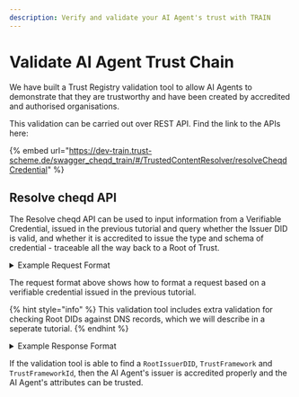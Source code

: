 ```yaml
---
description: Verify and validate your AI Agent's trust with TRAIN
---
```


# Validate AI Agent Trust Chain

We have built a Trust Registry validation tool to allow AI Agents to demonstrate that they are trustworthy and have been created by accredited and authorised organisations.

This validation can be carried out over REST API. Find the link to the APIs here:

{% embed url="https://dev-train.trust-scheme.de/swagger_cheqd_train/#/TrustedContentResolver/resolveCheqdCredential" %}

## Resolve cheqd API

The Resolve cheqd API can be used to input information from a Verifiable Credential, issued in the previous tutorial and query whether the Issuer DID is valid, and whether it is accredited to issue the type and schema of credential - traceable all the way back to a Root of Trust.

<details>

<summary>Example Request Format</summary>

```json
{
  "issuer": "did:cheqd:testnet:0a35d559-00ff-41b6-81ad-f64faa522771",
  "type": [
    "VerifiableCredential",
    "VerifiableAttestation",
    "AIAgentAuthorisation"
  ],
  "termsofuse": "AttestationPolicy",
  "parentAccreditation": "did:cheqd:testnet:0a35d559-00ff-41b6-81ad-f64faa522771?resourceName=AccreditationToAttest&resourceType=VerifiableAccreditationToAttest",
  "credentialSchema": "https://resolver.cheqd.net/1.0/identifiers/did:cheqd:testnet:c6630f1e-9248-4af6-b7ac-5bcaf646f213?resourceName=AIAgentAuthorisation&resourceType=JSONSchemaValidator2020"
}
```

</details>

The request format above shows how to format a request based on a verifiable credential issued in the previous tutorial.&#x20;

{% hint style="info" %}
This validation tool includes extra validation for checking Root DIDs against DNS records, which we will describe in a seperate tutorial.
{% endhint %}

<details>

<summary>Example Response Format</summary>

```json
{
  "VerificationStatus": false,
  "VerificationResult": {
    "AccreditorDIDs": [
      "did:cheqd:testnet:0a35d559-00ff-41b6-81ad-f64faa522771",
      "did:cheqd:testnet:0a35d559-00ff-41b6-81ad-f64faa522771",
      "did:cheqd:testnet:c6630f1e-9248-4af6-b7ac-5bcaf646f213"
    ],
    "FoundRootIssuerDID": "did:cheqd:testnet:c6630f1e-9248-4af6-b7ac-5bcaf646f213",
    "TrustFramework": "https://medium.com/quantum-economics/why-we-started-the-decentralized-ai-agent-alliance-6eb0938d7bc5",
    "TrustFrameworkId": "DAIAA Governance Framework",
    "FindingCorrespondingDNSTrustFrameworkInitiated": true,
    "VerifyRootIssuerDIDinDNS": false
  }
}
```

</details>

If the validation tool is able to find a `RootIssuerDID`, `TrustFramework` and `TrustFrameworkId`, then the AI Agent's issuer is accredited properly and the AI Agent's attributes can be trusted.&#x20;
